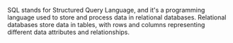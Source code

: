 SQL stands for Structured Query Language, and it's a programming language used to store and process data in relational databases. Relational databases store data in tables, with rows and columns representing different data attributes and relationships.
